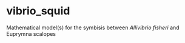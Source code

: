 # vibrio_squid
Mathematical model(s) for the symbisis between *Allivibrio fisheri* and Euprymna scalopes

